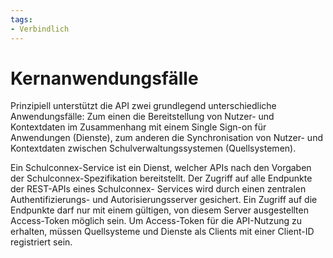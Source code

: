 ```yaml
---
tags:
- Verbindlich
---
```


# Kernanwendungsfälle

Prinzipiell unterstützt die API zwei grundlegend unterschiedliche Anwendungsfälle: Zum
einen die Bereitstellung von Nutzer- und Kontextdaten im Zusammenhang mit einem Single
Sign-on für Anwendungen (Dienste), zum anderen die Synchronisation von Nutzer- und
Kontextdaten zwischen Schulverwaltungssystemen (Quellsystemen).

Ein Schulconnex-Service ist ein Dienst, welcher APIs nach den Vorgaben der Schulconnex-Spezifikation bereitstellt. Der Zugriff auf alle Endpunkte der REST-APIs eines Schulconnex-
Services wird durch einen zentralen Authentifizierungs- und Autorisierungsserver gesichert.
Ein Zugriff auf die Endpunkte darf nur mit einem gültigen, von diesem Server ausgestellten
Access-Token möglich sein. Um Access-Token für die API-Nutzung zu erhalten, müssen
Quellsysteme und Dienste als Clients mit einer Client-ID registriert sein.

